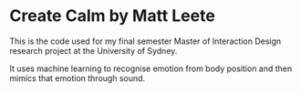 # Create Calm by Matt Leete

This is the code used for my final semester Master of Interaction Design research project at the University of Sydney.

It uses machine learning to recognise emotion from body position and then mimics that emotion through sound.

